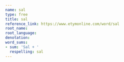 ```yaml
---
name: sal
type: free
title: sal
reference_link: https://www.etymonline.com/word/sal
root_name: 
root_language: 
denotation: 
word_sums:
- sum: 'Sal + '
  respelling: sal
---
```


